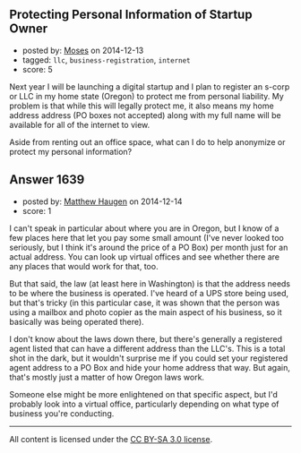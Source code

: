 ## Protecting Personal Information of Startup Owner

- posted by: [Moses](https://stackexchange.com/users/176089/moses) on 2014-12-13
- tagged: `llc`, `business-registration`, `internet`
- score: 5

<p>Next year I will be launching a digital startup and I plan to register an s-corp or LLC in my home state (Oregon) to protect me from personal liability. My problem is that while this will legally protect me, it also means my home address address (PO boxes not accepted) along with my full name will be available for all of the internet to view. </p>

<p>Aside from renting out an office space, what can I do to help anonymize or protect my personal information? </p>



## Answer 1639

- posted by: [Matthew Haugen](https://stackexchange.com/users/1325646/matthew-haugen) on 2014-12-14
- score: 1

<p>I can't speak in particular about where you are in Oregon, but I know of a few places here that let you pay some small amount (I've never looked too seriously, but I think it's around the price of a PO Box) per month just for an actual address. You can look up virtual offices and see whether there are any places that would work for that, too.</p>

<p>But that said, the law (at least here in Washington) is that the address needs to be where the business is operated. I've heard of a UPS store being used, but that's tricky (in this particular case, it was shown that the person was using a mailbox and photo copier as the main aspect of his business, so it basically was being operated there).</p>

<p>I don't know about the laws down there, but there's generally a registered agent listed that can have a different address than the LLC's. This is a total shot in the dark, but it wouldn't surprise me if you could set your registered agent address to a PO Box and hide your home address that way. But again, that's mostly just a matter of how Oregon laws work.</p>

<p>Someone else might be more enlightened on that specific aspect, but I'd probably look into a virtual office, particularly depending on what type of business you're conducting.</p>




---

All content is licensed under the [CC BY-SA 3.0 license](https://creativecommons.org/licenses/by-sa/3.0/).
